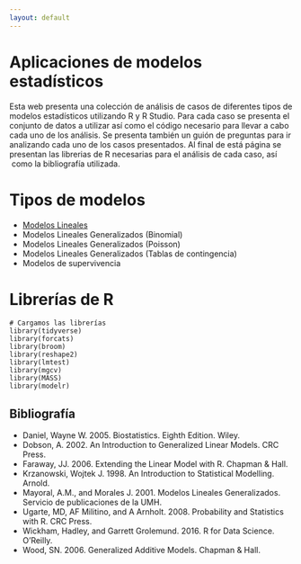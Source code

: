 ```yaml
---
layout: default
---
```


# Aplicaciones de modelos estadísticos

Esta web presenta una colección de análisis de casos de diferentes tipos de modelos estadísticos utilizando R y R Studio. Para cada caso se presenta el conjunto de datos a utilizar así como el código necesario para llevar a cabo cada uno de los análisis.  Se presenta también un guión de preguntas para ir analizando cada uno de los casos presentados. Al final de está página se presentan las librerias de R necesarias para el análisis de cada caso, así  como la bibliografía utilizada.

# Tipos de modelos

* [Modelos Lineales](modelos-lineales) 
* Modelos Lineales Generalizados (Binomial)
* Modelos Lineales Generalizados (Poisson)
* Modelos Lineales Generalizados (Tablas de contingencia)
* Modelos de supervivencia 

# Librerías de R

```
# Cargamos las librerías
library(tidyverse)
library(forcats)
library(broom)
library(reshape2)
library(lmtest)
library(mgcv)
library(MASS)
library(modelr)
```

## Bibliografía

- Daniel, Wayne W. 2005. Biostatistics. Eighth Edition. Wiley.
- Dobson, A. 2002. An Introduction to Generalized Linear Models. CRC Press.
- Faraway, JJ. 2006. Extending the Linear Model with R. Chapman & Hall.
- Krzanowski, Wojtek J. 1998. An Introduction to Statistical Modelling. Arnold.
- Mayoral, A.M., and Morales J. 2001. Modelos Lineales Generalizados. Servicio de publicaciones de la UMH.
- Ugarte, MD, AF Militino, and A Arnholt. 2008. Probability and Statistics with R. CRC Press.
- Wickham, Hadley, and Garrett Grolemund. 2016. R for Data Science. O’Reilly.
- Wood, SN. 2006. Generalized Additive Models. Chapman & Hall.
